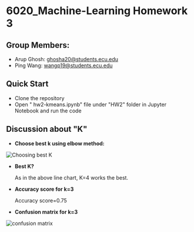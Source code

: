 # 6020_Machine-Learning Homework 3
## Group Members:
- Arup Ghosh: ghosha20@students.ecu.edu
- Ping Wang: wangp19@students.ecu.edu
## Quick Start
- Clone the repository
- Open " hw2-kmeans.ipynb" file under "HW2" folder in Jupyter Notebook and run the code
## Discussion about "K"
- **Choose best k using elbow method:**

![Choosing best K](kmeansk.png) 

- **Best K?**
  
  As in the above line chart, K=4 works the best.
- **Accuracy score for k=3**
   
   Accuracy score=0.75

- **Confusion matrix for k=3**

 ![confusion matrix](confusion.png) 

